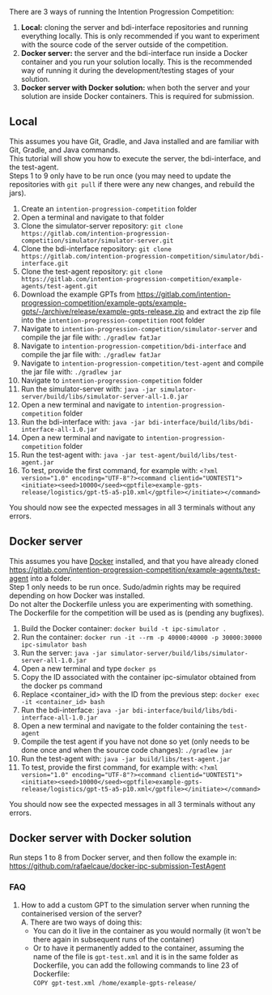 There are 3 ways of running the Intention Progression Competition:
1. **Local:** cloning the server and bdi-interface repositories and running everything locally. This is only recommended if you want to experiment with the source code of the server outside of the competition.
2. **Docker server:** the server and the bdi-interface run inside a Docker container and you run your solution locally. This is the recommended way of running it during the development/testing stages of your solution.
3. **Docker server with Docker solution:** when both the server and your solution are inside Docker containers. This is required for submission.

## Local
This assumes you have Git, Gradle, and Java installed and are familiar with Git, Gradle, and Java commands.   
This tutorial will show you how to execute the server, the bdi-interface, and the test-agent.   
Steps 1 to 9 only have to be run once (you may need to update the repositories with `git pull` if there were any new changes, and rebuild the jars).
1. Create an `intention-progression-competition` folder
2. Open a terminal and navigate to that folder
3. Clone the simulator-server repository: `git clone https://gitlab.com/intention-progression-competition/simulator/simulator-server.git`
4. Clone the bdi-interface repository: `git clone https://gitlab.com/intention-progression-competition/simulator/bdi-interface.git`
5. Clone the test-agent repository: `git clone https://gitlab.com/intention-progression-competition/example-agents/test-agent.git`
6. Download the example GPTs from https://gitlab.com/intention-progression-competition/example-gpts/example-gpts/-/archive/release/example-gpts-release.zip and extract the zip file into the `intention-progression-competition` root folder
7. Navigate to `intention-progression-competition/simulator-server` and compile the jar file with: `./gradlew fatJar`
8. Navigate to `intention-progression-competition/bdi-interface` and compile the jar file with: `./gradlew fatJar`
9. Navigate to `intention-progression-competition/test-agent` and compile the jar file with: `./gradlew jar`
10. Navigate to `intention-progression-competition` folder
11. Run the simulator-server with: `java -jar simulator-server/build/libs/simulator-server-all-1.0.jar`
12. Open a new terminal and navigate to `intention-progression-competition` folder
13. Run the bdi-interface with: `java -jar bdi-interface/build/libs/bdi-interface-all-1.0.jar`
14. Open a new terminal and navigate to `intention-progression-competition` folder
15. Run the test-agent with: `java -jar test-agent/build/libs/test-agent.jar`
16. To test, provide the first command, for example with: `<?xml version="1.0" encoding="UTF-8"?><command clientid="UONTEST1"><initiate><seed>10000</seed><gptfile>example-gpts-release/logistics/gpt-t5-a5-p10.xml</gptfile></initiate></command>`

You should now see the expected messages in all 3 terminals without any errors.

## Docker server

This assumes you have [Docker](https://www.docker.com/) installed, and that you have already cloned https://gitlab.com/intention-progression-competition/example-agents/test-agent into a folder.   
Step 1 only needs to be run once.
Sudo/admin rights may be required depending on how Docker was installed.   
Do not alter the Dockerfile unless you are experimenting with something. The Dockerfile for the competition will be used as is (pending any bugfixes).

1. Build the Docker container: `docker build -t ipc-simulator .`
2. Run the container: `docker run -it --rm -p 40000:40000 -p 30000:30000 ipc-simulator bash`
3. Run the server: `java -jar simulator-server/build/libs/simulator-server-all-1.0.jar`
4. Open a new terminal and type `docker ps`
5. Copy the ID associated with the container ipc-simulator obtained from the docker ps command
6. Replace <container_id> with the ID from the previous step: `docker exec -it <container_id> bash`
7. Run the bdi-interface: `java -jar bdi-interface/build/libs/bdi-interface-all-1.0.jar`
8. Open a new terminal and navigate to the folder containing the `test-agent`
9. Compile the test agent if you have not done so yet (only needs to be done once and when the source code changes): `./gradlew jar`  
10. Run the test-agent with: `java -jar build/libs/test-agent.jar` 
11. To test, provide the first command, for example with: `<?xml version="1.0" encoding="UTF-8"?><command clientid="UONTEST1"><initiate><seed>10000</seed><gptfile>example-gpts-release/logistics/gpt-t5-a5-p10.xml</gptfile></initiate></command>`

You should now see the expected messages in all 3 terminals without any errors.

## Docker server with Docker solution
Run steps 1 to 8 from Docker server, and then follow the example in: https://github.com/rafaelcaue/docker-ipc-submission-TestAgent

### FAQ
1. How to add a custom GPT to the simulation server when running the containerised version of the server?   
A. There are two ways of doing this:
   - You can do it live in the container as you would normally (it won't be there again in subsequent runs of the container)
   - Or to have it permanently added to the container, assuming the name of the file is `gpt-test.xml` and it is in the same folder as Dockerfile, you can add the following commands to line 23 of Dockerfile:   
   `COPY gpt-test.xml /home/example-gpts-release/`   
